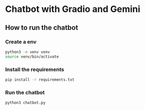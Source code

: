 # Chatbot with Gradio and Gemini

## How to run the chatbot
### Create a env
```bash
python3 -m venv venv
source venv/bin/activate
```

### Install the requirements
```bash
pip install -r requirements.txt
```

### Run the chatbot
```bash
python3 chatbot.py
```